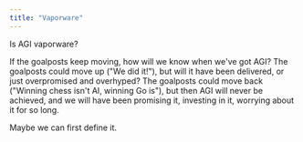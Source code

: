 ```yaml
---
title: "Vaporware"
---
```


Is AGI vaporware? 

If the goalposts keep moving, how will we know when we've got AGI? 
The goalposts could move up ("We did it!"), but will it have been delivered, or just overpromised and overhyped?
The goalposts could move back ("Winning chess isn't AI, winning Go is"), but then AGI will never be achieved, and we will have been promising it, investing in it, worrying about it for so long. 

Maybe we can first define it.

